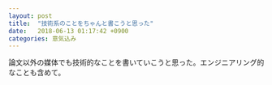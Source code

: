 ```yaml
---
layout: post
title:  "技術系のことをちゃんと書こうと思った"
date:   2018-06-13 01:17:42 +0900
categories: 意気込み
---
```

論文以外の媒体でも技術的なことを書いていこうと思った。エンジニアリング的なことも含めて。

